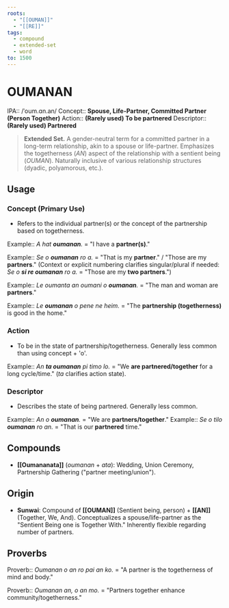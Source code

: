 ```yaml
---
roots:
  - "[[OUMAN]]"
  - "[[RE]]"
tags:
  - compound
  - extended-set
  - word
to: 1500
---
```



# OUMANAN

IPA::				/ˈoum.ɑn.an/
Concept::		**Spouse, Life-Partner, Committed Partner (Person Together)**
Action::		**(Rarely used) To be partnered**
Descriptor::	**(Rarely used) Partnered**

> **Extended Set.** A gender-neutral term for a committed partner in a long-term relationship, akin to a spouse or life-partner. Emphasizes the togetherness (*AN*) aspect of the relationship with a sentient being (*OUMAN*). Naturally inclusive of various relationship structures (dyadic, polyamorous, etc.).

## Usage

### Concept (Primary Use)
*   Refers to the individual partner(s) or the concept of the partnership based on togetherness.

Example::   *A hat **oumanan**.* = "I have a **partner(s)**."

Example::   *Se o **oumanan** ro a.* = "That is my **partner**." / "Those are my **partners**." (Context or explicit numbering clarifies singular/plural if needed: *Se o **si re oumanan** ro a.* = "Those are my **two partners**.")

Example::   *Le oumanta an oumani o **oumanan**.* = "The man and woman are **partners**."

Example::   *Le **oumanan** o pene ne heim.* = "The **partnership (togetherness)** is good in the home."

### Action
*   To be in the state of partnership/togetherness. Generally less common than using concept + 'o'.

Example::   *An **ta oumanan** pi timo lo.* = "We **are partnered/together** for a long cycle/time." (*ta* clarifies action state).

### Descriptor
*   Describes the state of being partnered. Generally less common.

Example::   *An o **oumanan**.* = "We are **partners/together**."
Example::   *Se o tilo **oumanan** ro an.* = "That is our **partnered** time."

## Compounds

*   **[[Oumananata]]** (*oumanan* + *ata*): Wedding, Union Ceremony, Partnership Gathering ("partner meeting/union").

## Origin

*   **Sunwai**: Compound of **[[OUMAN]]** (Sentient being, person) + **[[AN]]** (Together, We, And). Conceptualizes a spouse/life-partner as the "Sentient Being one is Together With." Inherently flexible regarding number of partners.

## Proverbs

Proverb:: *Oumanan o an ro pai an ko.* = "A partner is the togetherness of mind and body."

Proverb:: *Oumanan an, o an mo.* = "Partners together enhance community/togetherness."
